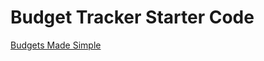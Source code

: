 # Budget Tracker Starter Code


[Budgets Made Simple](https://jeremyodaniel.github.io/budgets-made-simple/)

